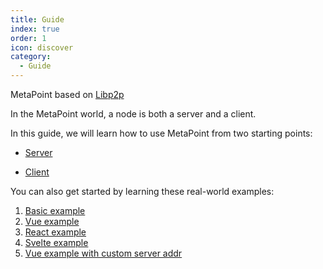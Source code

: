 ```yaml
---
title: Guide
index: true
order: 1
icon: discover
category:
  - Guide
---
```


MetaPoint based on [Libp2p](https://libp2p.io/)

In the MetaPoint world, a node is both a server and a client.

In this guide, we will learn how to use MetaPoint from two starting points:

- [Server](./server.md)

- [Client](./client.md)

You can also get started by learning these real-world examples:

1. [Basic example](https://github.com/SOVLOOKUP/metapoint/tree/master/packages/example)
2. [Vue example](https://github.com/SOVLOOKUP/metapoint/tree/master/packages/example-vue)
3. [React example](https://github.com/SOVLOOKUP/metapoint/tree/master/packages/example-react)
4. [Svelte example](https://github.com/SOVLOOKUP/metapoint/tree/master/packages/example-svelte)
5. [Vue example with custom server addr](https://github.com/SOVLOOKUP/metapoint/tree/master/packages/example-svelte)